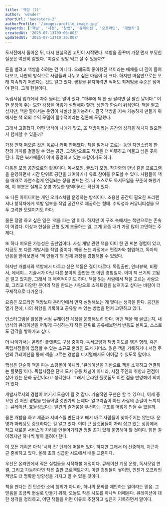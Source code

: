 ```yaml
---
title: '책방 (2)'
author: 'w0nder'
shortUrl: 'bookstore-2'
authorProfile: '/images/profile_image.jpg'
keywords: ['책방', '서점', '창업', '큐레이션', '오프라인', '개발자']
createdAt: '2025-07-13T09:00:00Z'
updatedAt: '2025-07-13T10:30:00Z'
---
```


도서전에서 돌아온 뒤, 다시 현실적인 고민이 시작됐다. 책방을 꿈꾸며 가장 먼저 부딪힌 질문은 여전히 같았다. '이걸로 정말 먹고 살 수 있을까?'

돈을 벌려고 책방을 하려는 건 아니다. 오래도록 좋아했던 책이라는 매체를 더 깊이 들여다보고, 나만의 방식으로 사람들과 나누고 싶은 마음이 더 크다. 하지만 마음만으로는 오래 지속되기 어렵다는 것도 알고 있다. 생활을 유지하려면 적어도 최저임금 수준은 넘어야 한다. 그게 현실이다.

독립서점 업계에서 자주 들리는 말이 있다. "하루에 책 한 권 팔리면 잘 팔린 날이다." 이 한 문장이 주는 묘한 감정을 어떻게 설명해야 할까. 낭만과 한숨이 뒤섞인다. 책을 팔고 싶지만, 책만 팔아서는 운영이 사실상 불가능하다. 결국 책방을 지속 가능하게 만들기 위해서는 책 외의 수익 모델이 필수적이라는 결론에 도달했다.

그래서 고민했다. 어떤 방식이 나에게 맞고, 또 책방이라는 공간의 성격을 해치지 않으면서 함께할 수 있을까?

가장 먼저 떠오른 것은 음료나 커피 판매였다. 책을 읽거나 고르는 동안 자연스럽게 한 잔의 커피를 곁들일 수 있는 공간. 그것만으로도 책방은 더 따뜻하고 머물고 싶은 곳이 된다. 많은 북카페들이 이미 증명하고 있는 조합이기도 하다.

다음은 모임 공간으로의 활용이다. 독서모임, 글쓰기 모임, 작가와의 만남 같은 프로그램을 운영하면서 시간 단위로 공간을 대여하거나 유료 참여를 유도할 수 있다. 사람들이 책을 매개로 자연스럽게 연결되는 장을 만드는 것. 나 스스로도 독서모임을 꾸준히 해왔기에, 이 부분은 실제로 운영 가능한 영역이라는 확신이 있다.

또 다른 아이디어는 개인 오피스처럼 운영하는 방식이다. 조용한 공간이 필요한 프리랜서나 창작자에게 책방 일부를 작업 공간으로 제공하는 형태. 수익성과 커뮤니티성을 모두 고려한 모델이기도 하다.

물론 정말 하고 싶은 일은 '책을 파는 일'이다. 하지만 이 구조 속에서는 책만으로는 존속이 어렵다. 이상과 현실을 균형 있게 조율하는 일, 그게 요즘 내가 가장 많이 고민하는 주제다.

또 하나 떠오른 가능성은 출판업이다. 사실 개발 관련 책을 이미 한 권 써본 경험이 있고, 지금도 또 다른 개발서를 작업 중이다. 책을 쓰는 과정에서 편집자와 협업하고, 독자의 반응을 받아보면서 '책 만들기'의 전체 과정을 경험해볼 수 있었다.

하지만 개발서와 책방에서 다루고 싶은 책들은 결이 다르다. 독립출판, 인터뷰북, 비평서, 에세이... 기술서가 아닌 다른 분야의 출판은 또 어떤 경험일까. 이미 책 쓰기의 고됨은 알고 있지만, 그래서 더 매력적이기도 하다. 책을 읽는 사람에서 책을 고르는 사람으로, 그리고 다양한 분야의 책을 만드는 사람으로 스펙트럼을 넓혀가고 싶다는 바람이 더 구체적으로 다가온다.

요즘은 오프라인 책방보다 온라인에서 먼저 실험해보는 게 맞다는 생각을 한다. 공간을 열기 전에, 나의 취향을 기록하고 공유할 수 있는 방법을 먼저 고민하고 있다.

인스타그램을 활용한 서점 큐레이션 계정을 운영해보려 한다. 어떤 책을 왜 골랐는지, 내 방식의 큐레이션을 어떻게 구성하는지 작은 단위로 공유해보면서 반응도 살피고, 스스로도 감각을 쌓아가고 싶다.

더 나아가서는 온라인 플랫폼도 구상 중이다. 독서모임과 책방 지도를 엮은 형태, 혹은 독립서점들이 입점할 수 있는 소규모 온라인 도서 커머스. 읽은 책을 기록하거나 서점 주인의 큐레이션을 통해 책을 고르는 경험을 디지털에서도 이어갈 수 있도록 말이다.

핵심은 단순히 책을 파는 쇼핑몰이 아니라, '큐레이션을 기반으로 책을 소개하고 연결하는 플랫폼'이다. 독립서점은 단지 도서 유통 채널이 아니라, 서점 주인의 취향과 관점이 살아 있는 문화 공간이라고 생각한다. 그래서 온라인 플랫폼도 이런 점을 반영해야 의미가 있다.

개발자로서의 경험이 여기서 도움이 될 것 같다. 기술적인 구현은 할 수 있으니, 이제 중요한 건 어떤 경험을 만들어낼 것인가의 문제다. 알고리즘이 아닌 사람의 손길이 느껴지는 큐레이션, 효율성보다는 발견의 즐거움을 우선하는 구조를 어떻게 만들 수 있을까.

물론 개발을 하고 제품과 서비스를 만든다고 해서 바로 사람들이 찾아주지는 않는다. 운영과 마케팅도 중요하다는 걸 알고 있다. 이미 큰 플랫폼들이 자리 잡고 있는 상황에서 작고 새로운 서비스가 자리를 만들어가려면 정말 끈기 있게 운영해야 할 것이다. 힘든 길이겠지만 하나씩 쌓아 올려야 한다.

이 모든 계획은 아직 '시작 전' 단계에 머물러 있다. 하지만 그래서 더 신중하게, 차근차근 준비하고 있다. 올해 초의 성급한 시도에서 배운 교훈이다.

우선은 온라인에서 작은 실험들을 시작해볼 예정이다. 큐레이션 계정 운영, 독서모임 연결, 그리고 가능하다면 작은 출판 프로젝트까지. 이런 경험들이 쌓이면, 언젠가 오프라인 책방도 더 명확한 방향성을 가지고 열 수 있을 것이다.

책을 판다는 건 단순한 소비 행위가 아니라, 하나의 문화를 제안하는 일이라는 믿음. 그 믿음을 조금씩 현실로 만들기 위해, 오늘도 작은 시도를 하나씩 더해본다. 큐레이션에 대한 생각을 정리하고, 어떤 책들을 어떤 이유로 추천하고 싶은지 기록하면서 말이다.
